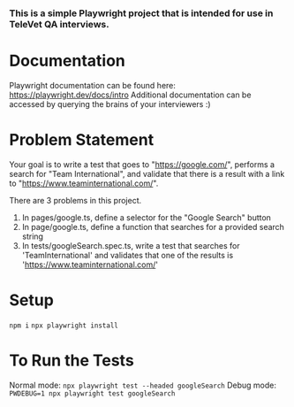 ### This is a simple Playwright project that is intended for use in TeleVet QA interviews. ###

# Documentation
Playwright documentation can be found here: https://playwright.dev/docs/intro
Additional documentation can be accessed by querying the brains of your interviewers :)

# Problem Statement
Your goal is to write a test that goes to "https://google.com/", performs a search for "Team International", and validate that there is a result with a link to "https://www.teaminternational.com/".

There are 3 problems in this project.

1. In pages/google.ts, define a selector for the "Google Search" button
2. In page/google.ts, define a function that searches for a provided search string
3. In tests/googleSearch.spec.ts, write a test that searches for 'TeamInternational' and validates that one of the results is 'https://www.teaminternational.com/'

# Setup
`npm i`
`npx playwright install`

# To Run the Tests
Normal mode: `npx playwright test --headed googleSearch`
Debug mode: `PWDEBUG=1 npx playwright test googleSearch`